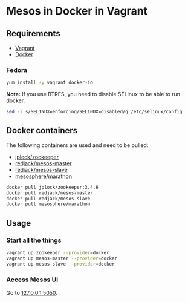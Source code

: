 # Mesos in Docker in Vagrant

## Requirements

* [Vagrant](https://www.vagrantup.com/)
* [Docker](https://www.docker.com/)

### Fedora

```bash
yum install -y vagrant docker-io
```

**Note:** If you use BTRFS, you need to disable SELinux to be able to run docker.
```bash
sed -i s/SELINUX=enforcing/SELINUX=disabled/g /etc/selinux/config
```
## Docker containers

The following containers are used and need to be pulled:
* [jplock/zookeeper](https://registry.hub.docker.com/u/jplock/zookeeper/)
* [redjack/mesos-master](https://registry.hub.docker.com/u/redjack/mesos-master/)
* [redjack/mesos-slave](https://registry.hub.docker.com/u/redjack/mesos-slave/)
* [mesosphere/marathon](https://registry.hub.docker.com/u/mesosphere/marathon/)

```bash
docker pull jplock/zookeeper:3.4.6
docker pull redjack/mesos-master
docker pull redjack/mesos-slave
docker pull mesosphere/marathon
```

## Usage

### Start all the things

```bash
vagrant up zookeeper --provider=docker
vagrant up mesos-master --provider=docker
vagrant up mesos-slave --provider=docker
```

### Access Mesos UI

Go to [127.0.0.1:5050](http://127.0.0.1:5050/).

